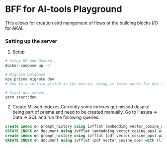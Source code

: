 # BFF for AI-tools Playground

This allows for creation and mangement of flows of the building blocks I/O for AKAI.

### Setting up the server

1. Setup

```sh
# Setup DB and Hasura
docker-compose up -d

# Migrate Database
npx prisma migrate dev
# Due to a certain glitch in the matrix, doing it twice works for dev setup.

# Start dev server
yarn start:dev
```

2. Create Missed Indexes
   Currently some indexes get missed despite being part of prisma and need to be created manually. Go to Hasura => Data => SQL and run the following queries:

```sql
create index on prompt_history using ivfflat (embedding vector_cosine_ops) with (lists = 100);
CREATE INDEX on document using ivfflat (embedding vector_cosine_ops) with (lists = 100);
create index on prompt_history using ivfflat (pdf vector_cosine_ops) with (lists = 100);
CREATE INDEX on document using ivfflat (pdf vector_cosine_ops) with (lists = 100);
```

